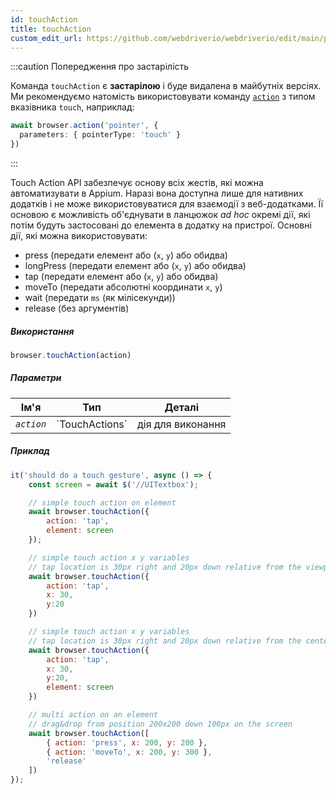 ```yaml
---
id: touchAction
title: touchAction
custom_edit_url: https://github.com/webdriverio/webdriverio/edit/main/packages/webdriverio/src/commands/browser/touchAction.ts
---
```


:::caution Попередження про застарілість

Команда `touchAction` є __застарілою__ і буде видалена в майбутніх версіях.
Ми рекомендуємо натомість використовувати команду [`action`](/docs/api/browser/action) з 
типом вказівника `touch`, наприклад:

```ts
await browser.action('pointer', {
  parameters: { pointerType: 'touch' }
})
```

:::

Touch Action API забезпечує основу всіх жестів, які можна автоматизувати в Appium.
Наразі вона доступна лише для нативних додатків і не може використовуватися для взаємодії з веб-додатками.
Її основою є можливість об'єднувати в ланцюжок _ad hoc_ окремі дії, які потім будуть
застосовані до елемента в додатку на пристрої. Основні дії, які можна використовувати:

- press (передати елемент або (`x`, `y`) або обидва)
- longPress (передати елемент або (`x`, `y`) або обидва)
- tap (передати елемент або (`x`, `y`) або обидва)
- moveTo (передати абсолютні координати `x`, `y`)
- wait (передати `ms` (як мілісекунди))
- release (без аргументів)

##### Використання

```js
browser.touchAction(action)
```

##### Параметри

<table>
  <thead>
    <tr>
      <th>Ім'я</th><th>Тип</th><th>Деталі</th>
    </tr>
  </thead>
  <tbody>
    <tr>
      <td><code><var>action</var></code></td>
      <td>`TouchActions`</td>
      <td>дія для виконання</td>
    </tr>
  </tbody>
</table>

##### Приклад

```js title="touchAction.js"
it('should do a touch gesture', async () => {
    const screen = await $('//UITextbox');

    // simple touch action on element
    await browser.touchAction({
        action: 'tap',
        element: screen
    });

    // simple touch action x y variables
    // tap location is 30px right and 20px down relative from the viewport
    await browser.touchAction({
        action: 'tap',
        x: 30,
        y:20
    })

    // simple touch action x y variables
    // tap location is 30px right and 20px down relative from the center of the element
    await browser.touchAction({
        action: 'tap',
        x: 30,
        y:20,
        element: screen
    })

    // multi action on an element
    // drag&drop from position 200x200 down 100px on the screen
    await browser.touchAction([
        { action: 'press', x: 200, y: 200 },
        { action: 'moveTo', x: 200, y: 300 },
        'release'
    ])
});
```